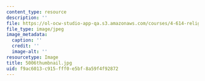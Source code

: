 ```yaml
---
content_type: resource
description: ''
file: https://ol-ocw-studio-app-qa.s3.amazonaws.com/courses/4-614-religious-architecture-and-islamic-cultures-fall-2002/f9ac6013c915fff0e5bf8a59f4f92872_5006thumbnail.jpg
file_type: image/jpeg
image_metadata:
  caption: ''
  credit: ''
  image-alt: ''
resourcetype: Image
title: 5006thumbnail.jpg
uid: f9ac6013-c915-fff0-e5bf-8a59f4f92872
---
```

